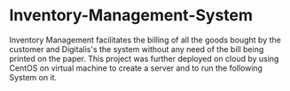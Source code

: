 # Inventory-Management-System
Inventory Management facilitates the billing of all the goods bought by the customer and Digitalis's the system without any need of the bill being printed on the paper.
This project was further deployed on cloud by using CentOS on virtual machine to create a server and to run the following System on it.

